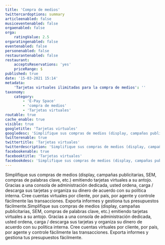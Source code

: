 ```yaml
---
title: 'Compra de medios'
twittercardoptions: summary
articleenabled: false
musiceventenabled: false
orgaenabled: false
orga:
    ratingValue: 2.5
orgaratingenabled: false
eventenabled: false
personenabled: false
restaurantenabled: false
restaurant:
    acceptsReservations: 'yes'
    priceRange: $
published: true
date: '15-03-2021 15:14'
metadata:
    'Tarjetas virtuales ilimitadas para la compra de medios': ''
taxonomy:
    category:
        - 'E-Pay Space'
        - 'compra de medios'
        - 'Tarjetas virtuales'
routable: true
cache_enable: true
visible: true
googletitle: 'Tarjetas virtuales'
googledesc: 'Simplifique sus compras de medios (display, campañas publicitarias, SEM, compras de palabras clave, etc.) emitiendo tarjetas virtuales a su antojo. Gracias a una consola de administración dedicada, usted ordena, carga / descarga sus tarjetas y organiza su dinero de acuerdo con su política interna. Cree cuentas virtuales por cliente, por país, por agente y controle fácilmente las transacciones. Exporta informes y gestiona tus presupuestos fácilmente.'
twitterenable: true
twittertitle: 'Tarjetas virtuales'
twitterdescription: 'Simplifique sus compras de medios (display, campañas publicitarias, SEM, compras de palabras clave, etc.) emitiendo tarjetas virtuales a su antojo. Gracias a una consola de administración dedicada, usted ordena, carga / descarga sus tarjetas y organiza su dinero de acuerdo con su política interna. Cree cuentas virtuales por cliente, por país, por agente y controle fácilmente las transacciones. Exporta informes y gestiona tus presupuestos fácilmente.'
facebookenable: true
facebooktitle: 'Tarjetas virtuales'
facebookdesc: 'Simplifique sus compras de medios (display, campañas publicitarias, SEM, compras de palabras clave, etc.) emitiendo tarjetas virtuales a su antojo. Gracias a una consola de administración dedicada, usted ordena, carga / descarga sus tarjetas y organiza su dinero de acuerdo con su política interna. Cree cuentas virtuales por cliente, por país, por agente y controle fácilmente las transacciones. Exporta informes y gestiona tus presupuestos fácilmente.'
---
```


Simplifique sus compras de medios (display, campañas publicitarias, SEM, compras de palabras clave, etc.) emitiendo tarjetas virtuales a su antojo. Gracias a una consola de administración dedicada, usted ordena, carga / descarga sus tarjetas y organiza su dinero de acuerdo con su política interna. Cree cuentas virtuales por cliente, por país, por agente y controle fácilmente las transacciones. Exporta informes y gestiona tus presupuestos fácilmente.Simplifique sus compras de medios (display, campañas publicitarias, SEM, compras de palabras clave, etc.) emitiendo tarjetas virtuales a su antojo. Gracias a una consola de administración dedicada, usted ordena, carga / descarga sus tarjetas y organiza su dinero de acuerdo con su política interna. Cree cuentas virtuales por cliente, por país, por agente y controle fácilmente las transacciones. Exporta informes y gestiona tus presupuestos fácilmente.